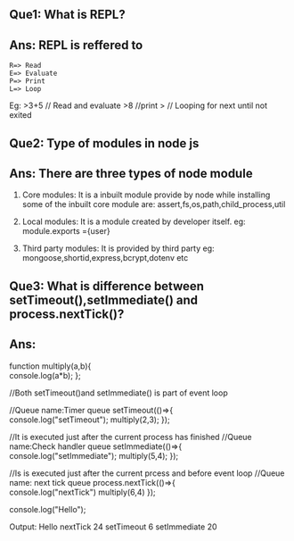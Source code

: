 ## Que1: What is REPL?
## Ans: REPL is reffered to
    R=> Read
    E=> Evaluate
    P=> Print
    L=> Loop

Eg: >3+5 // Read and evaluate
    >8   //print
    >    // Looping for next until not exited

## Que2: Type of modules in node js
## Ans: There are three types of node module

1. Core modules: It is a inbuilt module provide by node while installing
some of the inbuilt core module are: assert,fs,os,path,child_process,util

2. Local modules: It is a module created by developer itself.
eg: module.exports ={user}

3. Third party modules: It is provided by third party
eg: mongoose,shortid,express,bcrypt,dotenv etc

## Que3: What is difference between setTimeout(),setImmediate() and process.nextTick()?
## Ans: 
  
function multiply(a,b){     
   console.log(a*b);
};

//Both setTimeout()and setImmediate() is part of event loop

//Queue name:Timer queue
setTimeout(()=>{    
    console.log("setTimeout");
    multiply(2,3);
});

//It is executed just after the current process has finished
//Queue name:Check handler queue
setImmediate(()=>{   
    console.log("setImmediate");
    multiply(5,4);
});

//Is is executed just after the current prcess and before event loop
//Queue name: next tick queue
process.nextTick(()=>{    
    console.log("nextTick")
    multiply(6,4)
});


console.log("Hello");

Output: Hello
        nextTick
        24
        setTimeout
        6
        setImmediate
        20

